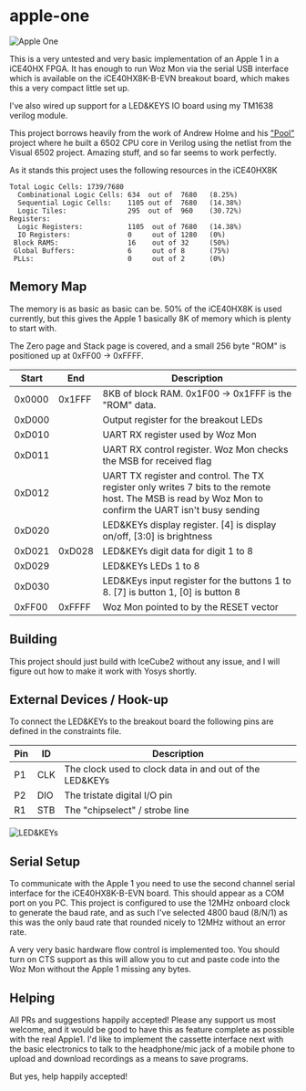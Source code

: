 # apple-one

![Apple One](https://github.com/alangarf/apple-one/raw/master/media/apple-one_sml.jpg)

This is a very untested and very basic implementation of an Apple 1 in a iCE40HX FPGA. It has enough to run Woz Mon via the serial USB interface which is available on the iCE40HX8K-B-EVN breakout board, which makes this a very compact little set up.

I've also wired up support for a LED&KEYS IO board using my TM1638 verilog module.

This project borrows heavily from the work of Andrew Holme and his ["Pool"](http://www.aholme.co.uk/6502/Main.htm) project where he built a 6502 CPU core in Verilog using the netlist from the Visual 6502 project. Amazing stuff, and so far seems to work perfectly.

As it stands this project uses the following resources in the iCE40HX8K

```
Total Logic Cells: 1739/7680
  Combinational Logic Cells: 634  out of  7680   (8.25%)
  Sequential Logic Cells:    1105 out of  7680   (14.38%)
  Logic Tiles:               295  out of  960    (30.72%)
Registers:
  Logic Registers:           1105  out of 7680   (14.38%)
  IO Registers:              0     out of 1280   (0%)
 Block RAMS:                 16    out of 32     (50%)
 Global Buffers:             6     out of 8      (75%)
 PLLs:                       0     out of 2      (0%)
 ```
 
 ## Memory Map
 
 The memory is as basic as basic can be. 50% of the iCE40HX8K is used currently, but this gives the Apple 1 basically 8K of memory which is plenty to start with.
 
 The Zero page and Stack page is covered, and a small 256 byte "ROM" is positioned up at 0xFF00 -> 0xFFFF.
 
 Start | End | Description
 ----- | --- | -----------
 0x0000 | 0x1FFF | 8KB of block RAM. 0x1F00 -> 0x1FFF is the "ROM" data.
 0xD000 | | Output register for the breakout LEDs
 0xD010 | | UART RX register used by Woz Mon
 0xD011  || UART RX control register. Woz Mon checks the MSB for received flag
 0xD012 | | UART TX register and control. The TX register only writes 7 bits to the remote host. The MSB is read by Woz Mon to confirm the UART isn't busy sending
 0xD020 | | LED&KEYs display register. [4] is display on/off, [3:0] is brightness
 0xD021|0xD028| LED&KEYs digit data for digit 1 to 8
 0xD029 | | LED&KEYs LEDs 1 to 8
 0xD030 | | LED&KEys input register for the buttons 1 to 8. [7] is button 1, [0] is button 8
 0xFF00 | 0xFFFF | Woz Mon pointed to by the RESET vector
 
 ## Building
 
 This project should just build with IceCube2 without any issue, and I will figure out how to make it work with Yosys shortly.
 
 ## External Devices / Hook-up
 
 To connect the LED&KEYs to the breakout board the following pins are defined in the constraints file.
 
 Pin | ID | Description
 --- | -- | -----------
 P1  | CLK | The clock used to clock data in and out of the LED&KEYs
 P2  | DIO | The tristate digital I/O pin
 R1  | STB | The "chipselect" / strobe line
 
![LED&KEYs](https://github.com/alangarf/apple-one/raw/master/media/ledandkeys_sml.jpg)
 
 ## Serial Setup
 
 To communicate with the Apple 1 you need to use the second channel serial interface for the iCE40HX8K-B-EVN board. This should appear as a COM port on you PC. This project is configured to use the 12MHz onboard clock to generate the baud rate, and as such I've selected 4800 baud (8/N/1) as this was the only baud rate that rounded nicely to 12MHz without an error rate.
 
 A very very basic hardware flow control is implemented too. You should turn on CTS support as this will allow you to cut and paste code into the Woz Mon without the Apple 1 missing any bytes.
 
 ## Helping
 
 All PRs and suggestions happily accepted! Please any support us most welcome, and it would be good to have this as feature complete as possible with the real Apple1. I'd like to implement the cassette interface next with the basic electronics to talk to the headphone/mic jack of a mobile phone to upload and download recordings as a means to save programs.
 
 But yes, help happily accepted!
